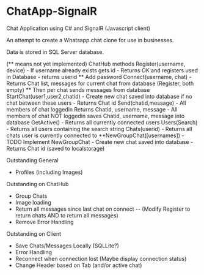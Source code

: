 # ChatApp-SignalR
Chat Application using C# and SignalR (Javascript client)

An attempt to create a Whatsapp chat clone for use in businesses.

Data is stored in SQL Server database.


(** means not yet implemented)
ChatHub methods
        Register(username, device)
        - If username already exists gets id 
        - Returns OK and registers used in Database
        - returns userid
		** Add password
        Connect(username, chat)
        - Returns Chat list, messages for current chat from database (Register, both empty) 
        ** Then per chat sends messages from database
        StartChat(user1,user2,chatid)
        - Create new chat saved into database if no chat between these users
        - Returns Chat id 
        Send(chatid,message)
        - All members of chat loggedin Returns Chatid, username, message
        - All members of chat NOT loggedin saves Chatid, username, message into database
        GetActive()
        - Returns all currently connected users
        Users(Search)
        - Returns all users containing the search string
        Chats(userid)
        - Returns all chats user is currently connected to
        **NewGroupChat([usernames]) - TODO Implement NewGroupChat
        - Create new chat saved into database
        - Returns Chat id (saved to localstorage)

Outstanding General
- Profiles (including Images)

Outstanding on ChatHub
- Group Chats
- Image loading
- Return all messages since last chat on connect
-- (Modify Register to return chats AND to return all messages)
- Remove Error Handling

Outstanding on Client
- Save Chats/Messages Locally (SQLLite?)
- Error Handling
- Reconnect when connection lost (Maybe display connection status)
- Change Header based on Tab (and/or active chat)
